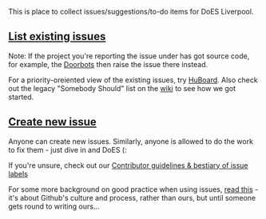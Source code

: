 This is place to collect issues/suggestions/to-do items for DoES Liverpool.

## [List existing issues](https://github.com/DoESLiverpool/somebody-should/issues)

Note: If the project you're reporting the issue under has got source code, for example, the [Doorbots](https://github.com/DoESLiverpool/doorbot-setup) then raise the issue there instead.

For a priority-oreiented view of the existing issues, try [HuBoard](https://huboard.com/DoESliverpool/somebody-should). Also check out the legacy "Somebody Should" list on the [wiki](http://wiki.doesliverpool.com/HackTheSpace) to see how we got started.

## [Create new issue](https://github.com/DoESLiverpool/somebody-should/issues/new)

Anyone can create new issues.  Similarly, anyone is allowed to do the work to fix them - just dive in and DoES (:

If you're unsure, check out our [Contributor guidelines & bestiary of issue labels](https://github.com/DoESLiverpool/somebody-should/blob/master/CONTRIBUTING.md)

For some more background on good practice when using issues, [read this](http://ben.balter.com/2014/11/06/rules-of-communicating-at-github/) - it's about Github's culture and process, rather than ours, but until someone gets round to writing ours...
